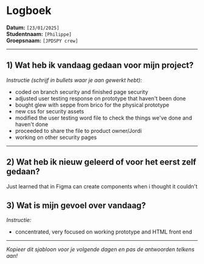 # Logboek

**Datum:** `[23/01/2025]`  
**Studentnaam:** `[Philippe]`  
**Groepsnaam:** `[JPDSPY crew]`

---

## 1) Wat heb ik vandaag gedaan voor mijn project?

*Instructie (schrijf in bullets waar je aan gewerkt hebt):*  
- coded on branch security and finished page security
- adjusted user testing response on prototype that haven't been done
- bought glew with seppe from brico for the physical prototype
- new css for security assets
- modified the user testing word file to check the things we've done and haven't done
- proceeded to share the file to product owner/Jordi
- working on other security pages



---
## 2) Wat heb ik nieuw geleerd of voor het eerst zelf gedaan?

Just learned that in Figma can create components when i thought it couldn't


## 3) Wat is mijn gevoel over vandaag?

*Instructie:*  
- concentrated, very focused on working prototype and HTML front end 




---

*Kopieer dit sjabloon voor je volgende dagen en pas de antwoorden telkens aan!*
